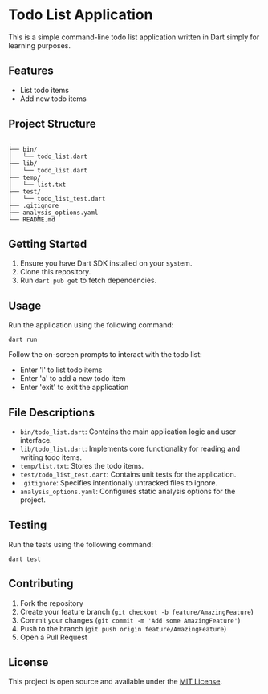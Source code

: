 
# Todo List Application

This is a simple command-line todo list application written in Dart simply for learning purposes.

## Features

- List todo items
- Add new todo items

## Project Structure


```
.
├── bin/
│   └── todo_list.dart
├── lib/
│   └── todo_list.dart
├── temp/
│   └── list.txt
├── test/
│   └── todo_list_test.dart
├── .gitignore
├── analysis_options.yaml
└── README.md
```


## Getting Started

1. Ensure you have Dart SDK installed on your system.
2. Clone this repository.
3. Run `dart pub get` to fetch dependencies.

## Usage

Run the application using the following command:


```
dart run
```


Follow the on-screen prompts to interact with the todo list:

- Enter 'l' to list todo items
- Enter 'a' to add a new todo item
- Enter 'exit' to exit the application

## File Descriptions

- `bin/todo_list.dart`: Contains the main application logic and user interface.
- `lib/todo_list.dart`: Implements core functionality for reading and writing todo items.
- `temp/list.txt`: Stores the todo items.
- `test/todo_list_test.dart`: Contains unit tests for the application.
- `.gitignore`: Specifies intentionally untracked files to ignore.
- `analysis_options.yaml`: Configures static analysis options for the project.

## Testing

Run the tests using the following command:

```
dart test
```


## Contributing

1. Fork the repository
2. Create your feature branch (`git checkout -b feature/AmazingFeature`)
3. Commit your changes (`git commit -m 'Add some AmazingFeature'`)
4. Push to the branch (`git push origin feature/AmazingFeature`)
5. Open a Pull Request

## License

This project is open source and available under the [MIT License](LICENSE).
